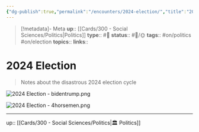 ```yaml
---
{"dg-publish":true,"permalink":"/encounters/2024-election/","title":"2024 Election"}
---
```


> [!metadata]- Meta
> **up**:: [[Cards/300 - Social Sciences/Politics\|Politics]]
> **type**:: #📝 
> **status**:: #📝/🌞
> **tags**:: #on/politics #on/election
> **topics**:: 
> **links**::


# 2024 Election

> Notes about the disastrous 2024 election cycle

![2024 Election - bidentrump.png](/img/user/Extras/Attachments/2024%20Election%20-%20bidentrump.png)

![2024 Election - 4horsemen.png](/img/user/Extras/Attachments/2024%20Election%20-%204horsemen.png)

---
up:: [[Cards/300 - Social Sciences/Politics\|🏛️ Politics]]

